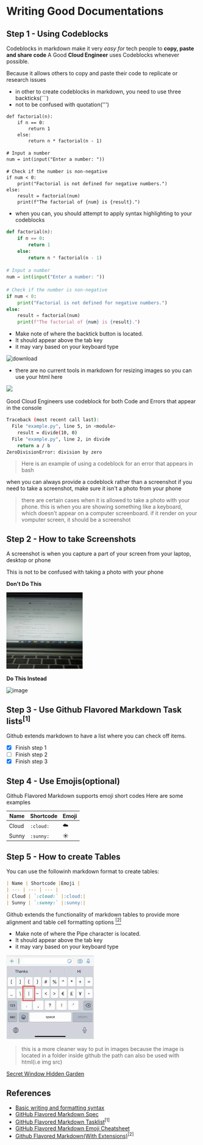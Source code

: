 # Writing Good Documentations

## Step 1 - Using Codeblocks

Codeblocks in markdown make it very *easy for* tech people to **copy, paste and share code**
A Good **Cloud Engineer** uses Codeblocks whenever possible.

Because it allows others to copy and paste their code to replicate or research issues

- in other to create codeblocks in markdown, you need to use three backticks(```)
- not to be confused with quotation(''')

```
def factorial(n):
    if n == 0:
        return 1
    else:
        return n * factorial(n - 1)

# Input a number
num = int(input("Enter a number: "))

# Check if the number is non-negative
if num < 0:
    print("Factorial is not defined for negative numbers.")
else:
    result = factorial(num)
    print(f"The factorial of {num} is {result}.")

```
- when you can, you should attempt to apply syntax highlighting to your codeblocks
  
```python
def factorial(n):
    if n == 0:
        return 1
    else:
        return n * factorial(n - 1)

# Input a number
num = int(input("Enter a number: "))

# Check if the number is non-negative
if num < 0:
    print("Factorial is not defined for negative numbers.")
else:
    result = factorial(num)
    print(f"The factorial of {num} is {result}.")

```

- Make note of where the backtick button is located.
- It should appear above the tab key
- it may vary based on your keyboard type

![download](https://github.com/El-magnificoxxii/github-docs-example/assets/75856679/36cf98bb-7639-4a47-9032-e9b5ad03dae2)

- there are no current tools in markdown for resizing images so you can use your html here
<img width = 100 src = https://github.com/El-magnificoxxii/github-docs-example/assets/75856679/36cf98bb-7639-4a47-9032-e9b5ad03dae2/>

Good Cloud Engineers use codeblock for both Code and Errors that appear in the console


```bash
Traceback (most recent call last):
  File "example.py", line 5, in <module>
    result = divide(10, 0)
  File "example.py", line 2, in divide
    return a / b
ZeroDivisionError: division by zero

```
> Here is an example of using a codeblock for an error that appears in bash


when you can always provide a codeblock rather than a screenshot
if you need to take a screenshot, make sure it isn't a photo from your phone

> there are certain cases when it is allowed to take a photo with your phone. this is when you are showing something like a keyboard, which doesn't appear on a computer screenboard. if it render on your vomputer screen, it should be a screenshot

## Step 2 - How to take Screenshots

A screenshot is when you capture a part of your screen from your laptop, desktop or phone

This is not to be confused with taking a photo with your phone

**Don't Do This**

<img height = 200 width = 200 src=assets/phone-image.jpeg/>

**Do This Instead**

<img width="497" alt="image" src="https://github.com/El-magnificoxxii/github-docs-example/assets/75856679/70eb2362-d1cc-41c1-a1b2-c9394b8e336a">



## Step 3 - Use Github Flavored Markdown Task lists<sup>[1]</sup>

Github extends markdown to have a list where you can check off items.

- [x] Finish step 1
- [ ] Finish step 2
- [x] Finish step 3

## Step 4 - Use Emojis(optional)
Github Flavored Markdown supports emoji short codes
Here are some examples

| Name | Shortcode |Emoji |
| --- | --- | --- |
| Cloud | `:cloud:` |:cloud:|
| Sunny | `:sunny:` |:sunny:|

## Step 5 - How to create Tables

You can use the followinh markdown format to create tables:

```markdown
| Name | Shortcode |Emoji |
| --- | --- | --- |
| Cloud | `:cloud:` |:cloud:|
| Sunny | `:sunny:` |:sunny:|
```
Github extends the functionality of markdown tables to provide more alignment and table cell formatting options [<sup>[2]</sup>](#references)

- Make note of where the Pipe character is located.
- It should appear above the tab key
- it may vary based on your keyboard type

![Photo of backtick on the keyboard](assets/pipe.jpeg)
>this is a more cleaner way to put in images because the image is located in a folder inside github
>the path can also be used with html(i.e img src)

[Secret Window Hidden Garden](assets/secret-window/hidden-garden.md)

## References
- [Basic writing and formatting syntax](https://docs.github.com/en/get-started/writing-on-github/getting-started-with-writing-and-formatting-on-github/basic-writing-and-formatting-syntax) 
- [GitHub Flavored Markdown Spec](https://github.github.com/gfm/) 
- [GitHub Flavored Markdown Tasklist](https://docs.github.com/en/issues/managing-your-tasks-with-tasklists/quickstart-for-tasklists)<sup>[1]</sup>
- [GitHub Flavored Markdown Emoji Cheatsheet](https://github.com/ikatyang/emoji-cheat-sheet)
- [Github Flavored Markdown(With Extensions)](https://github.github.com/gfm/#tables-extension-)<sup>[2]</sup>
